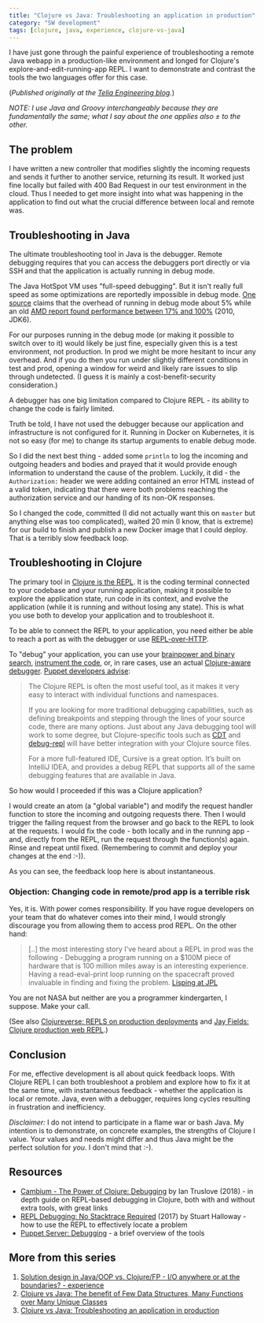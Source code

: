 ```yaml
---
title: "Clojure vs Java: Troubleshooting an application in production"
category: "SW development"
tags: [clojure, java, experience, clojure-vs-java]
---
```


I have just gone through the painful experience of troubleshooting a remote Java webapp in a production-like environment and longed for Clojure's explore-and-edit-running-app REPL. I want to demonstrate and contrast the tools the two languages offer for this case.

<!--more-->

(_Published originally at the [Telia Engineering blog](https://engineering.telia.no/blog/clojure-vs-java-troubleshooting-prod-app)._)

_NOTE: I use Java and Groovy interchangeably because they are fundamentally the same; what I say about the one applies also ± to the other._

## The problem

I have written a new controller that modifies slightly the incoming requests and sends it further to another service, returning its result. It worked just fine locally but failed with 400 Bad Request in our test environment in the cloud. Thus I needed to get more insight into what was happening in the application to find out what the crucial difference between local and remote was.

## Troubleshooting in Java

The ultimate troubleshooting tool in Java is the debugger. Remote debugging requires that you can access the debuggers port directly or via SSH and that the application is actually running in debug mode.

The Java HotSpot VM uses "full-speed debugging". But it isn't really full speed as some optimizations are reportedly impossible in debug mode. [One source](https://stackoverflow.com/a/6491108/204205) claims that the overhead of running in debug mode about 5% while an old [AMD report found performance between 17% and 100%](https://web.archive.org/web/20160316201129/https://developer.amd.com/resources/documentation-articles/articles-whitepapers/java-performance-when-debugging-is-enabled/) (2010, JDK6).

For our purposes running in the debug mode (or making it possible to switch over to it) would likely be just fine, especially given this is a test environment, not production. In prod we might be more hesitant to incur any overhead. And if you do then you run under slightly different conditions in test and prod, opening a window for weird and likely rare issues to slip through undetected. (I guess it is mainly a cost-benefit-security consideration.)

A debugger has one big limitation compared to Clojure REPL - its ability to change the code is fairly limited.

Truth be told, I have not used the debugger because our application and infrastructure is not configured for it. Running in Docker on Kubernetes, it is not so easy (for me) to change its startup arguments to enable debug mode.

So I did the next best thing - added some `println` to log the incoming and outgoing headers and bodies and prayed that it would provide enough information to understand the cause of the problem. Luckily, it did - the `Authorization:` header we were adding contained an error HTML instead of a valid token, indicating that there were both problems reaching the authorization service and our handing of its non-OK responses.

So I changed the code, committed (I did not actually want this on `master` but anything else was too complicated), waited 20 min (I know, that is extreme) for our build to finish and publish a new Docker image that I could deploy. That is a terribly slow feedback loop.

## Troubleshooting in Clojure

The primary tool in [Clojure is the REPL](https://clojure.org/guides/repl/introduction). It is the coding terminal connected to your codebase and your running application, making it possible to explore the application state, run code in its context, and evolve the application (while it is running and without losing any state). This is what you use both to develop your application and to troubleshoot it.

To be able to connect the REPL to your application, you need either be able to reach a port as with the debugger or use [REPL-over-HTTP](https://devcenter.heroku.com/articles/debugging-clojure).

To "debug" your application, you can use your [brainpower and binary search][Stu1], [instrument the code][Cambium], or, in rare cases, use an actual [Clojure-aware debugger][CDT+Co]. [Puppet developers advise][Puppet]:

>  The Clojure REPL is often the most useful tool, as it makes it very easy to interact with individual functions and namespaces.
>
> If you are looking for more traditional debugging capabilities, such as defining breakpoints and stepping through the lines of your source code, there are many options. Just about any Java debugging tool will work to some degree, but Clojure-specific tools such as [CDT][CDT+Co] and [debug-repl][CDT+Co] will have better integration with your Clojure source files.
>
> For a more full-featured IDE, Cursive is a great option. It’s built on IntelliJ IDEA, and provides a debug REPL that supports all of the same debugging features that are available in Java.

So how would I proceeded if this was a Clojure application?

I would create an atom (a "global variable") and modify the request handler function to store the incoming and outgoing requests there. Then I would trigger the failing request from the browser and go back to the REPL to look at the requests. I would fix the code - both locally and in the running app - and, directly from the REPL, run the request through the function(s) again. Rinse and repeat until fixed. (Remembering to commit and deploy your changes at the end :-)).

As you can see, the feedback loop here is about instantaneous.

### Objection: Changing code in remote/prod app is a terrible risk

Yes, it is. With power comes responsibility. If you have rogue developers on your team that do whatever comes into their mind, I would strongly discourage you from allowing them to access prod REPL. On the other hand:

> [..] the most interesting story I've heard about a REPL in prod was the following - Debugging a program running on a $100M piece of hardware that is 100 million miles away is an interesting experience. Having a read-eval-print loop running on the spacecraft proved invaluable in finding and fixing the problem. [Lisping at JPL](http://www.flownet.com/gat/jpl-lisp.html)

You are not NASA but neither are you a programmer kindergarten, I suppose. Make your call.

(See also [Clojureverse: REPLS on production deployments](https://clojureverse.org/t/repls-on-production-deployments/3476) and [Jay Fields: Clojure production web REPL](http://blog.jayfields.com/2012/06/clojure-production-web-repl.html).)

## Conclusion

For me, effective development is all about quick feedback loops. With Clojure REPL I can both troubleshoot a problem and explore how to fix it at the same time, with instantaneous feedback - whether the application is local or remote. Java, even with a debugger, requires long cycles resulting in frustration and inefficiency.

_Disclaimer:_ I do not intend to participate in a flame war or bash Java. My intention is to demonstrate, on concrete examples, the strengths of Clojure I value. Your values and needs might differ and thus Java might be the perfect solution for _you_. I don't mind that :-).

## Resources

* [Cambium - The Power of Clojure: Debugging][Cambium] by Ian Truslove (2018) - in depth guide on REPL-based debugging in Clojure, both with and without extra tools, with great links
* [REPL Debugging: No Stacktrace Required][Stu1] (2017) by Stuart Halloway - how to use the REPL to effectively locate a problem
* [Puppet Server: Debugging][Puppet] - a brief overview of the tools

[Stu1]: http://blog.cognitect.com/blog/2017/6/5/repl-debugging-no-stacktrace-required
[Cambium]: https://cambium.consulting/articles/2018/2/8/the-power-of-clojure-debugging
[Puppet]: https://puppet.com/docs/puppetserver/6.2/dev_debugging.html
[CDT+Co]: http://georgejahad.com/clojure/cdt.html

## More from this series

1. [Solution design in Java/OOP vs. Clojure/FP - I/O anywhere or at the boundaries? - experience](design-in-java-vs-fp/)
2. [Clojure vs Java: The benefit of Few Data Structures, Many Functions over Many Unique Classes](clojure-vs-java-few-datastructures-over-many-objects/)
3. [Clojure vs Java: Troubleshooting an application in production](clojure-vs-java-troubleshooting-prod-app/)
